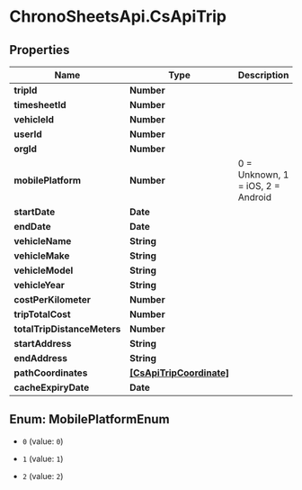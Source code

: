 # ChronoSheetsApi.CsApiTrip

## Properties
Name | Type | Description | Notes
------------ | ------------- | ------------- | -------------
**tripId** | **Number** |  | [optional] 
**timesheetId** | **Number** |  | [optional] 
**vehicleId** | **Number** |  | [optional] 
**userId** | **Number** |  | [optional] 
**orgId** | **Number** |  | [optional] 
**mobilePlatform** | **Number** | 0 &#x3D; Unknown, 1 &#x3D; iOS, 2 &#x3D; Android | [optional] 
**startDate** | **Date** |  | [optional] 
**endDate** | **Date** |  | [optional] 
**vehicleName** | **String** |  | [optional] 
**vehicleMake** | **String** |  | [optional] 
**vehicleModel** | **String** |  | [optional] 
**vehicleYear** | **String** |  | [optional] 
**costPerKilometer** | **Number** |  | [optional] 
**tripTotalCost** | **Number** |  | [optional] 
**totalTripDistanceMeters** | **Number** |  | [optional] 
**startAddress** | **String** |  | [optional] 
**endAddress** | **String** |  | [optional] 
**pathCoordinates** | [**[CsApiTripCoordinate]**](CsApiTripCoordinate.md) |  | [optional] 
**cacheExpiryDate** | **Date** |  | [optional] 


<a name="MobilePlatformEnum"></a>
## Enum: MobilePlatformEnum


* `0` (value: `0`)

* `1` (value: `1`)

* `2` (value: `2`)




